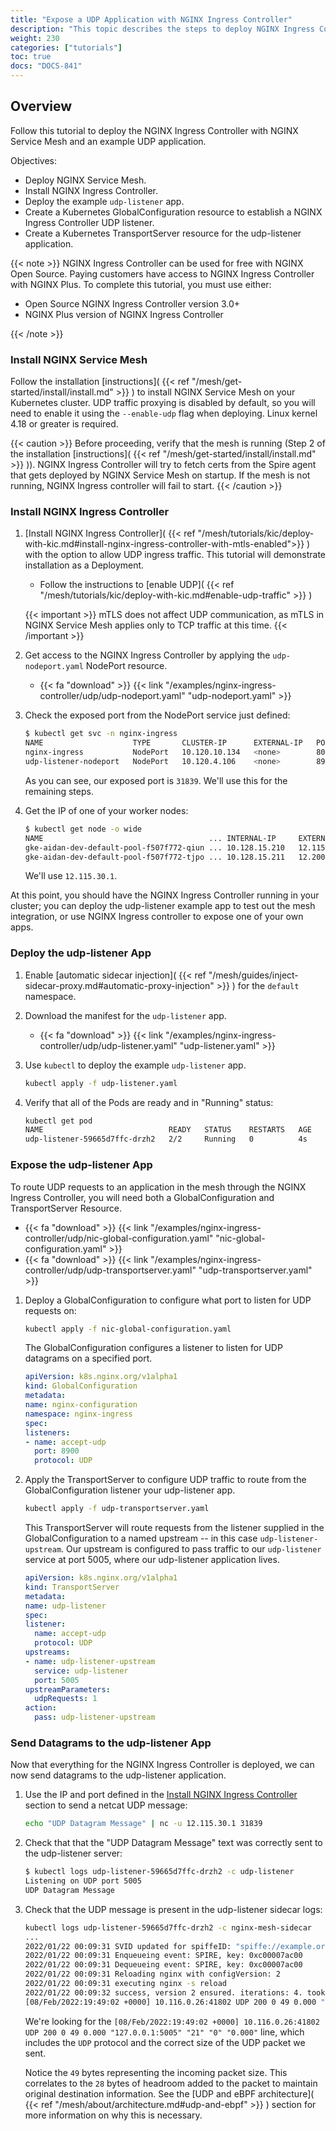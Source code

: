 ```yaml
---
title: "Expose a UDP Application with NGINX Ingress Controller"
description: "This topic describes the steps to deploy NGINX Ingress Controller for Kubernetes, to expose a UDP application within NGINX Service Mesh."
weight: 230
categories: ["tutorials"]
toc: true
docs: "DOCS-841"
---
```


## Overview

Follow this tutorial to deploy the NGINX Ingress Controller with NGINX Service Mesh and an example UDP application.

Objectives:

- Deploy NGINX Service Mesh.
- Install NGINX Ingress Controller.
- Deploy the example `udp-listener` app.
- Create a Kubernetes GlobalConfiguration resource to establish a NGINX Ingress Controller UDP listener.
- Create a Kubernetes TransportServer resource for the udp-listener application.

{{< note >}}
NGINX Ingress Controller can be used for free with NGINX Open Source. Paying customers have access to NGINX Ingress Controller with NGINX Plus.
To complete this tutorial, you must use either:

- Open Source NGINX Ingress Controller version 3.0+
- NGINX Plus version of NGINX Ingress Controller

{{< /note >}}

### Install NGINX Service Mesh

Follow the installation [instructions]( {{< ref "/mesh/get-started/install/install.md" >}} ) to install NGINX Service Mesh on your Kubernetes cluster. UDP traffic proxying is disabled by default, so you will need to enable it using the `--enable-udp` flag when deploying. Linux kernel 4.18 or greater is required.

{{< caution >}}
Before proceeding, verify that the mesh is running (Step 2 of the installation [instructions]( {{< ref "/mesh/get-started/install/install.md" >}} )).
NGINX Ingress Controller will try to fetch certs from the Spire agent that gets deployed by NGINX Service Mesh on startup. If the mesh is not running, NGINX Ingress controller will fail to start.
{{< /caution >}}

### Install NGINX Ingress Controller

1. [Install NGINX Ingress Controller]( {{< ref "/mesh/tutorials/kic/deploy-with-kic.md#install-nginx-ingress-controller-with-mtls-enabled">}} ) with the option to allow UDP ingress traffic. This tutorial will demonstrate installation as a Deployment.
    - Follow the instructions to [enable UDP]( {{< ref "/mesh/tutorials/kic/deploy-with-kic.md#enable-udp-traffic" >}} )

    {{< important >}}
    mTLS does not affect UDP communication, as mTLS in NGINX Service Mesh applies only to TCP traffic at this time.
    {{< /important >}}
2. Get access to the NGINX Ingress Controller by applying the `udp-nodeport.yaml` NodePort resource.
   - {{< fa "download" >}} {{< link "/examples/nginx-ingress-controller/udp/udp-nodeport.yaml" "udp-nodeport.yaml" >}}
3. Check the exposed port from the NodePort service just defined:

    ```bash
    $ kubectl get svc -n nginx-ingress
    NAME                    TYPE       CLUSTER-IP      EXTERNAL-IP   PORT(S)                      AGE
    nginx-ingress           NodePort   10.120.10.134   <none>        80:32705/TCP,443:30181/TCP   57m
    udp-listener-nodeport   NodePort   10.120.4.106    <none>        8900:31839/UDP               6m35s
    ```

    As you can see, our exposed port is `31839`. We'll use this for the remaining steps.
4. Get the IP of one of your worker nodes:

    ```bash
    $ kubectl get node -o wide
    NAME                                     ... INTERNAL-IP     EXTERNAL-IP ...
    gke-aidan-dev-default-pool-f507f772-qiun ... 10.128.15.210   12.115.30.1  ...
    gke-aidan-dev-default-pool-f507f772-tjpo ... 10.128.15.211   12.200.3.8  ...
    ```

    We'll use `12.115.30.1`.


 At this point, you should have the NGINX Ingress Controller running in your cluster; you can deploy the udp-listener example app to test out the mesh integration, or use NGINX Ingress controller to expose one of your own apps.

### Deploy the udp-listener App

1. Enable [automatic sidecar injection]( {{< ref "/mesh/guides/inject-sidecar-proxy.md#automatic-proxy-injection" >}} ) for the `default` namespace.
1. Download the manifest for the `udp-listener` app.
    - {{< fa "download" >}} {{< link "/examples/nginx-ingress-controller/udp/udp-listener.yaml" "udp-listener.yaml" >}}
1. Use `kubectl` to deploy the example `udp-listener` app.

    ```bash
    kubectl apply -f udp-listener.yaml
    ```

1. Verify that all of the Pods are ready and in "Running" status:

    ```bash
    kubectl get pod
    NAME                            READY   STATUS    RESTARTS   AGE
    udp-listener-59665d7ffc-drzh2   2/2     Running   0          4s
    ```

### Expose the udp-listener App

To route UDP requests to an application in the mesh through the NGINX Ingress Controller, you will need both a GlobalConfiguration and TransportServer Resource.

- {{< fa "download" >}} {{< link "/examples/nginx-ingress-controller/udp/nic-global-configuration.yaml" "nic-global-configuration.yaml" >}}
- {{< fa "download" >}} {{< link "/examples/nginx-ingress-controller/udp/udp-transportserver.yaml" "udp-transportserver.yaml" >}}

1. Deploy a GlobalConfiguration to configure what port to listen for UDP requests on:

    ```bash
    kubectl apply -f nic-global-configuration.yaml
    ```

    The GlobalConfiguration configures a listener to listen for UDP datagrams on a specified port.

    ```yaml
    apiVersion: k8s.nginx.org/v1alpha1
    kind: GlobalConfiguration
    metadata:
    name: nginx-configuration
    namespace: nginx-ingress
    spec:
    listeners:
    - name: accept-udp
      port: 8900
      protocol: UDP
    ```

2. Apply the TransportServer to configure UDP traffic to route from the GlobalConfiguration listener your udp-listener app.

    ```bash
    kubectl apply -f udp-transportserver.yaml
    ```

    This TransportServer will route requests from the listener supplied in the GlobalConfiguration to a named upstream -- in this case `udp-listener-upstream`. Our upstream is configured to pass traffic to our `udp-listener` service at port 5005, where our udp-listener application lives.

    ```yaml
    apiVersion: k8s.nginx.org/v1alpha1
    kind: TransportServer
    metadata:
    name: udp-listener
    spec:
    listener:
      name: accept-udp
      protocol: UDP
    upstreams:
    - name: udp-listener-upstream
      service: udp-listener
      port: 5005
    upstreamParameters:
      udpRequests: 1
    action:
      pass: udp-listener-upstream
    ```

### Send Datagrams to the udp-listener App

Now that everything for the NGINX Ingress Controller is deployed, we can now send datagrams to the udp-listener application.

1. Use the IP and port defined in the [Install NGINX Ingress Controller](#install-nginx-ingress-controller) section to send a netcat UDP message:

    ```bash
    echo "UDP Datagram Message" | nc -u 12.115.30.1 31839
    ```

2. Check that that the "UDP Datagram Message" text was correctly sent to the udp-listener server:

    ```bash
    $ kubectl logs udp-listener-59665d7ffc-drzh2 -c udp-listener
    Listening on UDP port 5005
    UDP Datagram Message
    ```

3. Check that the UDP message is present in the udp-listener sidecar logs:

    ```bash
    kubectl logs udp-listener-59665d7ffc-drzh2 -c nginx-mesh-sidecar
    ...
    2022/01/22 00:09:31 SVID updated for spiffeID: "spiffe://example.org/ns/default/sa/default"
    2022/01/22 00:09:31 Enqueueing event: SPIRE, key: 0xc00007ac00
    2022/01/22 00:09:31 Dequeueing event: SPIRE, key: 0xc00007ac00
    2022/01/22 00:09:31 Reloading nginx with configVersion: 2
    2022/01/22 00:09:31 executing nginx -s reload
    2022/01/22 00:09:32 success, version 2 ensured. iterations: 4. took: 100ms
    [08/Feb/2022:19:49:02 +0000] 10.116.0.26:41802 UDP 200 0 49 0.000 "127.0.0.1:5005" "21" "0" "0.000"
    ```

    We're looking for the `[08/Feb/2022:19:49:02 +0000] 10.116.0.26:41802 UDP 200 0 49 0.000 "127.0.0.1:5005" "21" "0" "0.000"` line, which includes the `UDP` protocol and the correct size of the UDP packet we sent.

    Notice the `49` bytes representing the incoming packet size. This correlates to the `28` bytes of headroom added to the packet to maintain original destination information. See the [UDP and eBPF architecture]( {{< ref "/mesh/about/architecture.md#udp-and-ebpf" >}} ) section for more information on why this is necessary.
